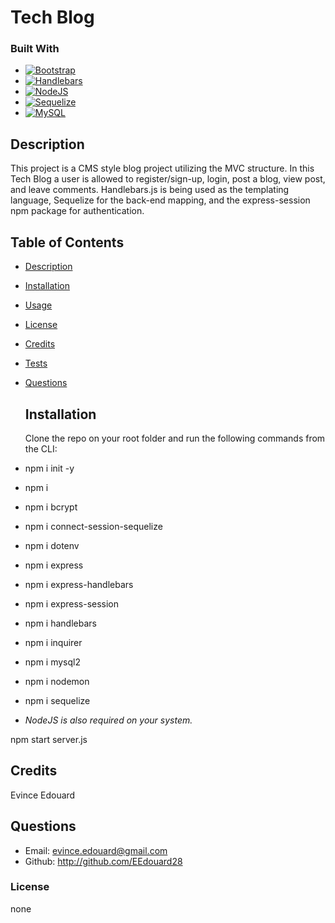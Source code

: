 # Tech Blog
### Built With
*  [![Bootstrap][Bootstrap.com]][Bootstrap-url]
*  [![Handlebars][Handlebarsjs.com]][Handlebars-url]
*  [![NodeJS][Node.js]][Nodejs-url]
*  [![Sequelize][Sequelize]][Sequelize-url]
*  [![MySQL][MySQL]][MySQL-url]

  
  ## Description
  This project is a CMS style blog project utilizing the MVC structure. In this Tech Blog a user is allowed to register/sign-up, login, post a blog, view post, and leave comments. Handlebars.js is being used as the templating language, Sequelize for the back-end mapping, and the express-session npm package for authentication. 

## Table of Contents
- [Description](#description)
- [Installation](#installation)
- [Usage](#usage)
- [License](#license)
- [Credits](#credits)
- [Tests](#tests)
- [Questions](#questions)

  ## Installation
  Clone the repo on your root folder and run the following commands from the CLI: 
- npm i init -y
- npm i
- npm i bcrypt
- npm i connect-session-sequelize
- npm i dotenv
- npm i express
- npm i express-handlebars
- npm i express-session
- npm i handlebars
- npm i inquirer
- npm i mysql2
- npm i nodemon
- npm i sequelize

- *NodeJS is also required on your system.*

npm start server.js

  ## Credits
  Evince Edouard

  ## Questions
 - Email: evince.edouard@gmail.com
 - Github: http://github.com/EEdouard28

  ### License
  none

[Handlebarsjs.com]: https://img.shields.io/badge/Handlebars-Handlebars-blue
[Handlebars-url]: https://handlebarsjs.com/
[Bootstrap.com]: https://img.shields.io/badge/Bootstrap-Bootstap-brightgreen
[Bootstrap-url]: https://getbootstrap.com
[Nodejs-url]: https://nodejs.org/en/ 
[Node.js]: https://img.shields.io/badge/NodeJS-NodeJS-green
[MySQL-url]: https://www.mysql.com/
[MySQL]: https://img.shields.io/badge/mySql-mySql-lightgrey
[Sequelize-url]: https://sequelize.org/
[Sequelize]: https://img.shields.io/badge/Sequelize-Sequelize-orange